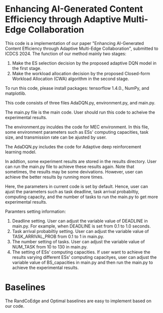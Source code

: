 # Enhancing AI-Generated Content Efficiency through Adaptive Multi-Edge Collaboration
This code is a implementation of our paper "Enhancing AI-Generated Content Efficiency through Adaptive Multi-Edge Collaboration", submitted to ICDCS 2024.
The function of our method mainly two stages:
1) Make the ES selection decision by the proposed adaptive DQN model in the first stage.
2) Make the workload allocation decision by the proposed Closed-form Workload Allocation (CWA) algorithm in the second stage.

To run this code, please install packages: tensorflow 1.4.0., NumPy, and matplotlib.

This code consists of three files AdaDQN.py, environment.py, and main.py.

The main.py file is the main code. User should run this code to acheive the experimental results.

The environment.py inculdes the code for MEC environment. In this file, some environment parameters such as ESs' computing capacities, task size, and transmission rate can be ajusted by user.

The AdaDQN.py includes the code for Adaptive deep reinforcement learning model. 

In addtion, some experiment results are stored in the results directory. User can run the main.py file to achieve these results again. Note that sometimes, the results may be some devivations. However, user can achieve the better results by running more times.

Here, the parameters in current code is set by default. Hence, user can ajust the parameters such as task deadline, task arrival probabiltiy, computing capacity, and the number of tasks to run the main.py to get more experimental results.

Paramters setting information: 
1) Deadline setting. User can adjust the variable value of DEADLINE in main.py. For example, when DEADLINE is set from 0.1 to 1.0 seconds.
2) Task arrival probabiltiy setting. User can adjust the variable value of TASK_ARRIVAL_PROB from 0.1 to 1 in main.py.
3) The number setting of tasks. User can adjust the variable value of NUM_TASK from 10 to 130 in main.py.
4) The setting of ESs' computing capacities. If user want to achieve the results varying different ESs' computing capacityes, user can adjust the variable value of BS_capacities in main.py and then run the main.py to achieve the experimental results.

# Baselines
The RandCoEdge and Optimal baselines are easy to implement based on our code.
